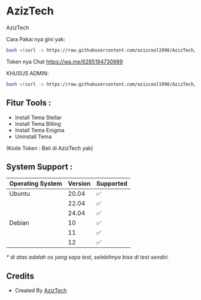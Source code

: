 # AzizTech
AzizTech

Cara Pakai nya gini yak:

```bash
bash <(curl -s https://raw.githubusercontent.com/azizcool1998/AzizTech/main/aziz.sh)
```
Token nya Chat https://wa.me/6285194730989

KHUSUS ADMIN:
```bash
bash <(curl -s https://raw.githubusercontent.com/azizcool1998/AzizTech/main/aziztech.sh)
```



## Fitur Tools :

- Install Tema Stellar
- Install Tema Billing
- Install Tema Enigma
- Uninstall Tema

 (Kode Token : Beli di AzizTech yak)

## System Support :

| Operating System | Version | Supported          |
| ---------------- | ------- | ------------------ |
| Ubuntu           | 20.04   | :white_check_mark: |
|                  | 22.04   | :white_check_mark: |
|                  | 24.04   | :white_check_mark: |
| Debian           | 10      | :white_check_mark: |
|                  | 11      | :white_check_mark: |
|                  | 12      | :white_check_mark: |

_\* di atas adalah os yang saya test, selebihnya bisa di test sendiri._

## Credits 
- Created By [ AzizTech ](https://github.com/azizcool1998)
